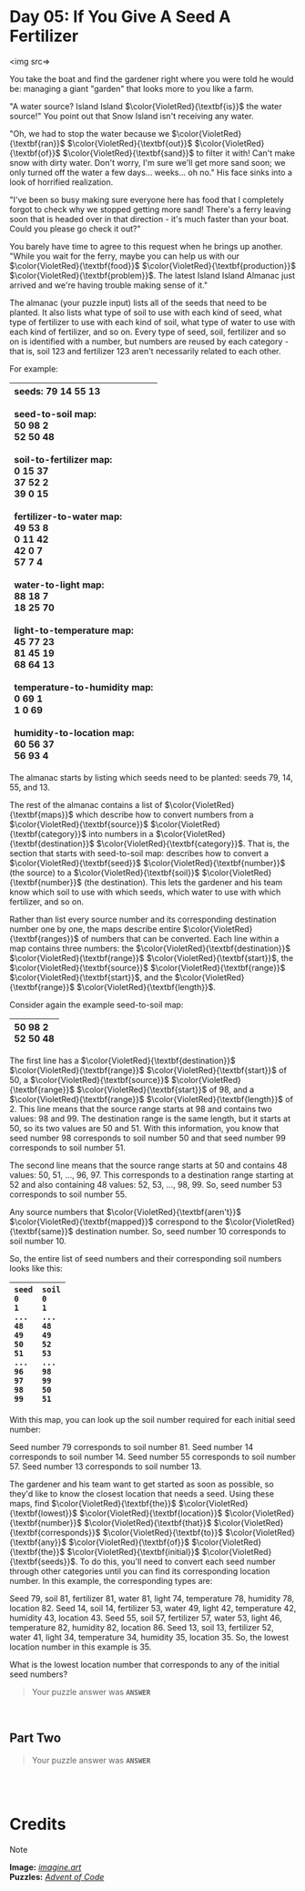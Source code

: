 # Day 05: If You Give A Seed A Fertilizer
>  
<img src=>

You take the boat and find the gardener right where you were told he would be: managing a giant "garden" that looks more to you like a farm.

"A water source? Island Island $\color{VioletRed}{\textbf{is}}$ the water source!" You point out that Snow Island isn't receiving any water.

"Oh, we had to stop the water because we $\color{VioletRed}{\textbf{ran}}$ $\color{VioletRed}{\textbf{out}}$ $\color{VioletRed}{\textbf{of}}$ $\color{VioletRed}{\textbf{sand}}$ to filter it with! Can't make snow with dirty water. Don't worry, I'm sure we'll get more sand soon; we only turned off the water a few days... weeks... oh no." His face sinks into a look of horrified realization.

"I've been so busy making sure everyone here has food that I completely forgot to check why we stopped getting more sand! There's a ferry leaving soon that is headed over in that direction - it's much faster than your boat. Could you please go check it out?"

You barely have time to agree to this request when he brings up another. "While you wait for the ferry, maybe you can help us with our $\color{VioletRed}{\textbf{food}}$ $\color{VioletRed}{\textbf{production}}$ $\color{VioletRed}{\textbf{problem}}$. The latest Island Island Almanac just arrived and we're having trouble making sense of it."

The almanac (your puzzle input) lists all of the seeds that need to be planted. It also lists what type of soil to use with each kind of seed, what type of fertilizer to use with each kind of soil, what type of water to use with each kind of fertilizer, and so on. Every type of seed, soil, fertilizer and so on is identified with a number, but numbers are reused by each category - that is, soil 123 and fertilizer 123 aren't necessarily related to each other.

For example:

| seeds: 79 14 55 13<br><br>seed-to-soil map:<br>50 98 2<br>52 50 48<br><br>soil-to-fertilizer map:<br>0 15 37<br>37 52 2<br>39 0 15<br><br>fertilizer-to-water map:<br>49 53 8<br>0 11 42<br>42 0 7<br>57 7 4<br><br>water-to-light map:<br>88 18 7<br>18 25 70<br><br>light-to-temperature map:<br>45 77 23<br>81 45 19<br>68 64 13<br><br>temperature-to-humidity map:<br>0 69 1<br>1 0 69<br><br>humidity-to-location map:<br>60 56 37<br>56 93 4 |
|:---|

The almanac starts by listing which seeds need to be planted: seeds 79, 14, 55, and 13.

The rest of the almanac contains a list of $\color{VioletRed}{\textbf{maps}}$ which describe how to convert numbers from a $\color{VioletRed}{\textbf{source}}$ $\color{VioletRed}{\textbf{category}}$ into numbers in a $\color{VioletRed}{\textbf{destination}}$ $\color{VioletRed}{\textbf{category}}$. That is, the section that starts with seed-to-soil map: describes how to convert a $\color{VioletRed}{\textbf{seed}}$ $\color{VioletRed}{\textbf{number}}$ (the source) to a $\color{VioletRed}{\textbf{soil}}$ $\color{VioletRed}{\textbf{number}}$ (the destination). This lets the gardener and his team know which soil to use with which seeds, which water to use with which fertilizer, and so on.

Rather than list every source number and its corresponding destination number one by one, the maps describe entire $\color{VioletRed}{\textbf{ranges}}$ of numbers that can be converted. Each line within a map contains three numbers: the $\color{VioletRed}{\textbf{destination}}$ $\color{VioletRed}{\textbf{range}}$ $\color{VioletRed}{\textbf{start}}$, the $\color{VioletRed}{\textbf{source}}$ $\color{VioletRed}{\textbf{range}}$ $\color{VioletRed}{\textbf{start}}$, and the $\color{VioletRed}{\textbf{range}}$ $\color{VioletRed}{\textbf{length}}$.

Consider again the example seed-to-soil map:

| 50 98 2<br>52 50 48 |
|:---|

The first line has a $\color{VioletRed}{\textbf{destination}}$ $\color{VioletRed}{\textbf{range}}$ $\color{VioletRed}{\textbf{start}}$ of 50, a $\color{VioletRed}{\textbf{source}}$ $\color{VioletRed}{\textbf{range}}$ $\color{VioletRed}{\textbf{start}}$ of 98, and a $\color{VioletRed}{\textbf{range}}$ $\color{VioletRed}{\textbf{length}}$ of 2. This line means that the source range starts at 98 and contains two values: 98 and 99. The destination range is the same length, but it starts at 50, so its two values are 50 and 51. With this information, you know that seed number 98 corresponds to soil number 50 and that seed number 99 corresponds to soil number 51.

The second line means that the source range starts at 50 and contains 48 values: 50, 51, ..., 96, 97. This corresponds to a destination range starting at 52 and also containing 48 values: 52, 53, ..., 98, 99. So, seed number 53 corresponds to soil number 55.

Any source numbers that $\color{VioletRed}{\textbf{aren't}}$ $\color{VioletRed}{\textbf{mapped}}$ correspond to the $\color{VioletRed}{\textbf{same}}$ destination number. So, seed number 10 corresponds to soil number 10.

So, the entire list of seed numbers and their corresponding soil numbers looks like this:

|`seed  soil`<br>`0     0`<br>`1     1`<br>`...   ...`<br>`48    48`<br>`49    49`<br>`50    52`<br>`51    53`<br>`...   ...`<br>`96    98`<br>`97    99`<br>`98    50`<br>`99    51`|
|:---|

With this map, you can look up the soil number required for each initial seed number:

Seed number 79 corresponds to soil number 81.
Seed number 14 corresponds to soil number 14.
Seed number 55 corresponds to soil number 57.
Seed number 13 corresponds to soil number 13.

The gardener and his team want to get started as soon as possible, so they'd like to know the closest location that needs a seed. Using these maps, find $\color{VioletRed}{\textbf{the}}$ $\color{VioletRed}{\textbf{lowest}}$ $\color{VioletRed}{\textbf{location}}$ $\color{VioletRed}{\textbf{number}}$ $\color{VioletRed}{\textbf{that}}$ $\color{VioletRed}{\textbf{corresponds}}$ $\color{VioletRed}{\textbf{to}}$ $\color{VioletRed}{\textbf{any}}$ $\color{VioletRed}{\textbf{of}}$ $\color{VioletRed}{\textbf{the}}$ $\color{VioletRed}{\textbf{initial}}$ $\color{VioletRed}{\textbf{seeds}}$. To do this, you'll need to convert each seed number through other categories until you can find its corresponding location number. In this example, the corresponding types are:

Seed 79, soil 81, fertilizer 81, water 81, light 74, temperature 78, humidity 78, location 82.
Seed 14, soil 14, fertilizer 53, water 49, light 42, temperature 42, humidity 43, location 43.
Seed 55, soil 57, fertilizer 57, water 53, light 46, temperature 82, humidity 82, location 86.
Seed 13, soil 13, fertilizer 52, water 41, light 34, temperature 34, humidity 35, location 35.
So, the lowest location number in this example is 35.

What is the lowest location number that corresponds to any of the initial seed numbers?


> Your puzzle answer was **`ANSWER`**

<br>

##  Part Two


> Your puzzle answer was **`ANSWER`**

<br>
<br>

# Credits

> [!NOTE]  
> **Image:** [_imagine.art_](https://www.imagine.art/)<br>
> **Puzzles:** [_Advent of Code_](https://adventofcode.com/)

